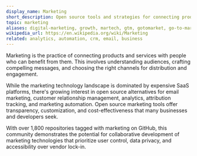 ```yaml
---
display_name: Marketing
short_description: Open source tools and strategies for connecting products with people who can benefit from them.
topic: marketing
aliases: digital-marketing, growth, martech, gtm, gotomarket, go-to-market
wikipedia_url: https://en.wikipedia.org/wiki/Marketing
related: analytics, automation, crm, email, business
---
```

Marketing is the practice of connecting products and services with people who can benefit from them. This involves understanding audiences, crafting compelling messages, and choosing the right channels for distribution and engagement.

While the marketing technology landscape is dominated by expensive SaaS platforms, there's growing interest in open source alternatives for email marketing, customer relationship management, analytics, attribution tracking, and marketing automation. Open source marketing tools offer transparency, customization, and cost-effectiveness that many businesses and developers seek.

With over 1,800 repositories tagged with marketing on GitHub, this community demonstrates the potential for collaborative development of marketing technologies that prioritize user control, data privacy, and accessibility over vendor lock-in.
